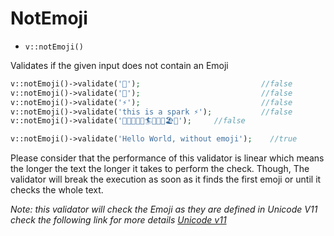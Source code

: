 # NotEmoji

- `v::notEmoji()`

Validates if the given input does not contain an Emoji

```php
v::notEmoji()->validate('🍕');                           //false
v::notEmoji()->validate('🎈');                           //false
v::notEmoji()->validate('⚡');                           //false
v::notEmoji()->validate('this is a spark ⚡');           //false
v::notEmoji()->validate('🌊🌊🌊🌊🌊🏄🌊🌊🌊🏖🌴');     //false

v::notEmoji()->validate('Hello World, without emoji');    //true
```

Please consider that the performance of this validator is linear which means the longer the text the longer it takes to perform the check. Though, The validator will break the execution as soon as it finds the first emoji or until it checks the whole text.

*Note: this validator will check the Emoji as they are defined in Unicode V11*
*check the following link for more details [Unicode v11](https://unicode.org/emoji/charts/full-emoji-list.html)*

